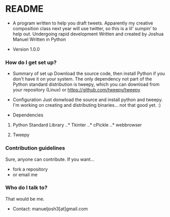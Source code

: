 # README #

* A program written to help you draft tweets. Apparently my creative composition class next year will use twitter, so this is a lil' sumpin' to help out.
Undergoing rapid development
Written and created by Joshua Manuel
Written in Python

* Version 1.0.0

### How do I get set up? ###

* Summary of set up
Download the source code, then install Python if you don't have it on your system. The only dependency not part of the Python standard distribution is tweepy, which you can download from your repository (Linux) or https://github.com/tweepy/tweepy

* Configuration
Just donwload the source and install python and tweepy. I'm working on creating and distributing binaries... not that good yet. :)

* Dependencies
1. Python Standard Library
..* Tkinter
..* cPickle
..* webbrowser

2. Tweepy

### Contribution guidelines ###

Sure, anyone can contribute. If you want...
+ fork a repository
+ or email me
 
### Who do I talk to? ###

That would be me.
* Contact: manueljosh3[at]gmail.com
